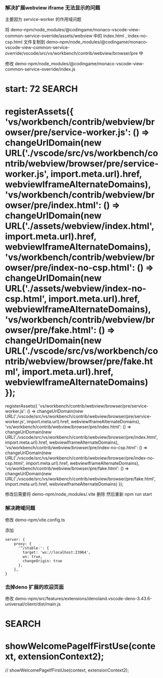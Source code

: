 ### 解决扩展webview iframe 无法显示的问题
主要因为 service-worker 的作用域问题

将
demo-npm/node_modules/@codingame/monaco-vscode-view-common-service-override/assets/webview
中的 index.html , index-no-csp.html 文件复制到
demo-npm/node_modules/@codingame/monaco-vscode-view-common-service-override/vscode/src/vs/workbench/contrib/webview/browser/pre
中


修改
demo-npm/node_modules/@codingame/monaco-vscode-view-common-service-override/index.js

start: 72
SEARCH
==========
registerAssets({
    'vs/workbench/contrib/webview/browser/pre/service-worker.js': () => changeUrlDomain(new URL('./vscode/src/vs/workbench/contrib/webview/browser/pre/service-worker.js', import.meta.url).href, webviewIframeAlternateDomains),
    'vs/workbench/contrib/webview/browser/pre/index.html': () => changeUrlDomain(new URL('./assets/webview/index.html', import.meta.url).href, webviewIframeAlternateDomains),
    'vs/workbench/contrib/webview/browser/pre/index-no-csp.html': () => changeUrlDomain(new URL('./assets/webview/index-no-csp.html', import.meta.url).href, webviewIframeAlternateDomains),
    'vs/workbench/contrib/webview/browser/pre/fake.html': () => changeUrlDomain(new URL('./vscode/src/vs/workbench/contrib/webview/browser/pre/fake.html', import.meta.url).href, webviewIframeAlternateDomains)
});
==========
registerAssets({
    'vs/workbench/contrib/webview/browser/pre/service-worker.js': () => changeUrlDomain(new URL('./vscode/src/vs/workbench/contrib/webview/browser/pre/service-worker.js', import.meta.url).href, webviewIframeAlternateDomains),
    'vs/workbench/contrib/webview/browser/pre/index.html': () => changeUrlDomain(new URL('./vscode/src/vs/workbench/contrib/webview/browser/pre/index.html', import.meta.url).href, webviewIframeAlternateDomains),
    'vs/workbench/contrib/webview/browser/pre/index-no-csp.html': () => changeUrlDomain(new URL('./vscode/src/vs/workbench/contrib/webview/browser/pre/index-no-csp.html', import.meta.url).href, webviewIframeAlternateDomains),
    'vs/workbench/contrib/webview/browser/pre/fake.html': () => changeUrlDomain(new URL('./vscode/src/vs/workbench/contrib/webview/browser/pre/fake.html', import.meta.url).href, webviewIframeAlternateDomains)
});

修改后需要将 demo-npm/node_modules/.vite 删除
然后重新 npm run start


### 解决跨域问题

修改
demo-npm/vite.config.ts

添加
```
server: {
    proxy: {
      '^/stable-': {
        target: 'ws://localhost:23964',
        ws: true,
        changeOrigin: true
      },
    },
}
```


### 去掉deno 扩展的欢迎页面

修改
demo-npm/src/features/extensions/denoland.vscode-deno-3.43.6-universal/client/dist/main.js

SEARCH
==========
showWelcomePageIfFirstUse(context, extensionContext2);
==========
// showWelcomePageIfFirstUse(context, extensionContext2);








